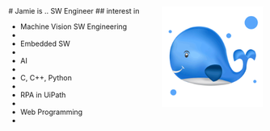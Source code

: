 <img align='right' src='whale.webp' width='200'>
# Jamie is .. SW Engineer
## interest in
<ul>
    <li>Machine Vision SW Engineering<li>
    <li>Embedded SW<li>
    <li>AI<li>
    <li>C, C++, Python<li>
    <li>RPA in UiPath<li>
    <li>Web Programming<li>
</ul>

